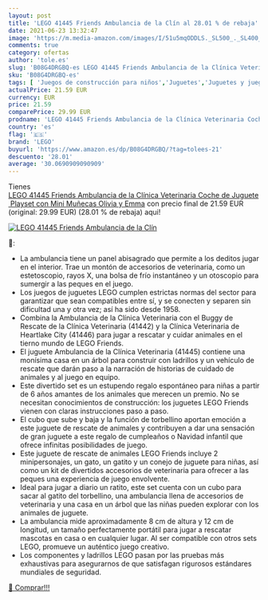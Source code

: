 ```yaml
---
layout: post
title: 'LEGO 41445 Friends Ambulancia de la Clín al 28.01 % de rebaja'
date: 2021-06-23 13:32:47
image: 'https://m.media-amazon.com/images/I/51u5mqODDLS._SL500_._SL400_.jpg'
comments: true
category: ofertas
author: 'tole.es'
slug: 'B08G4DRGBQ-es LEGO 41445 Friends Ambulancia de la Clínica Veterinaria...'
sku: 'B08G4DRGBQ-es'
tags: [ 'Juegos de construcción para niños','Juguetes','Juguetes y juegos','lego', ]
actualPrice: 21.59 EUR
currency: EUR
price: 21.59
comparePrice: 29.99 EUR
prodname: 'LEGO 41445 Friends Ambulancia de la Clínica Veterinaria Coche de Juguete  Playset con Mini Muñecas Olivia y Emma'
country: 'es'
flag: '🇪🇸'
brand: 'LEGO'
buyurl: 'https://www.amazon.es/dp/B08G4DRGBQ/?tag=tolees-21'
descuento: '28.01'
average: '30.0690909090909'
---
```


Tienes [LEGO 41445 Friends Ambulancia de la Clínica Veterinaria Coche de Juguete  Playset con Mini Muñecas Olivia y Emma](https://www.amazon.es/dp/B08G4DRGBQ/?tag=tolees-21) con precio final de  21.59 EUR (original: 29.99 EUR) (28.01 %  de rebaja) aqui!

[![LEGO 41445 Friends Ambulancia de la Clín](https://m.media-amazon.com/images/I/51u5mqODDLS._SL500_._SL400_.jpg)](https://www.amazon.es/dp/B08G4DRGBQ/?tag=tolees-21)

🔎:

- La ambulancia tiene un panel abisagrado que permite a los deditos jugar en el interior. Trae un montón de accesorios de veterinaria, como un estetoscopio, rayos X, una bolsa de frío instantáneo y un otoscopio para sumergir a las peques en el juego.
- Los juegos de juguetes LEGO cumplen estrictas normas del sector para garantizar que sean compatibles entre sí, y se conecten y separen sin dificultad una y otra vez; así ha sido desde 1958.
- Combina la Ambulancia de la Clínica Veterinaria con el Buggy de Rescate de la Clínica Veterinaria (41442) y la Clínica Veterinaria de Heartlake City (41446) para jugar a rescatar y cuidar animales en el tierno mundo de LEGO Friends.
- El juguete Ambulancia de la Clínica Veterinaria (41445) contiene una monísima casa en un árbol para construir con ladrillos y un vehículo de rescate que darán paso a la narración de historias de cuidado de animales y al juego en equipo.
- Este divertido set es un estupendo regalo espontáneo para niñas a partir de 6 años amantes de los animales que merecen un premio. No se necesitan conocimientos de construcción: los juguetes LEGO Friends vienen con claras instrucciones paso a paso.
- El cubo que sube y baja y la función de torbellino aportan emoción a este juguete de rescate de animales y contribuyen a dar una sensación de gran juguete a este regalo de cumpleaños o Navidad infantil que ofrece infinitas posibilidades de juego.
- Este juguete de rescate de animales LEGO Friends incluye 2 minipersonajes, un gato, un gatito y un conejo de juguete para niñas, así como un kit de divertidos accesorios de veterinaria para ofrecer a las peques una experiencia de juego envolvente.
- Ideal para jugar a diario un ratito, este set cuenta con un cubo para sacar al gatito del torbellino, una ambulancia llena de accesorios de veterinaria y una casa en un árbol que las niñas pueden explorar con los animales de juguete.
- La ambulancia mide aproximadamente 8 cm de altura y 12 cm de longitud, un tamaño perfectamente portátil para jugar a rescatar mascotas en casa o en cualquier lugar. Al ser compatible con otros sets LEGO, promueve un auténtico juego creativo.
- Los componentes y ladrillos LEGO pasan por las pruebas más exhaustivas para asegurarnos de que satisfagan rigurosos estándares mundiales de seguridad.

[🛒 Comprar!!!](https://www.amazon.es/dp/B08G4DRGBQ/?tag=tolees-21)
